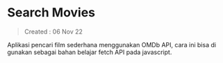 # Search Movies

> Created : 06 Nov 22

Aplikasi pencari film sederhana menggunakan OMDb API, cara ini bisa di gunakan sebagai bahan belajar fetch API pada javascript.
